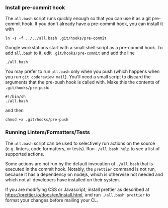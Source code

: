 ### Install pre-commit hook

The `all.bash` script runs quickly enough so that you can use it as a git
pre-commit hook. If you don't already have a pre-commit hook, you can install it with

```
ln -s -f ../../all.bash .git/hooks/pre-commit
```

Google workstations start with a small shell script as a pre-commit hook. To add
`all.bash` to it, edit `.git/hooks/pre-commit` and add the line

```
./all.bash
```

You may prefer to run `all.bash` only when you push (which happens when you run
`git codereview mail`). You'll need a small script to discard the arguments that
the pre-push hook is called with. Make this the contents of `.git/hooks/pre-push`:

```
#!/bin/sh
./all.bash
```

and then

```
chmod +x .git/hooks/pre-push
```

### Running Linters/Formatters/Tests

The `all.bash` script can be used to selectively run actions on the source (e.g.
linters, code formatters, or tests). Run `./all.bash help` to see a list of
supported actions.

Some actions are not run by the default invocation of `./all.bash` that is
executed in the commit hook. Notably, the `prettier` command is not run, because
it has a dependency on nodejs, which is otherwise not needed and which not all
developers have installed on their system.

If you are modifying CSS or Javascript, install prettier as described at
https://prettier.io/docs/en/install.html, and run `./all.bash prettier` to
format your changes before mailing your CL.
